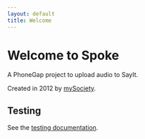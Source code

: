 ```yaml
---
layout: default
title: Welcome
---
```


Welcome to Spoke
================

A PhoneGap project to upload audio to SayIt.

Created in 2012 by [mySociety](http://www.mysociety.org/).

Testing
-------

See the [testing documentation](testing/).
